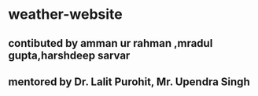 # weather-website
## contibuted by amman ur rahman ,mradul gupta,harshdeep sarvar
## mentored by Dr. Lalit Purohit, Mr. Upendra Singh
